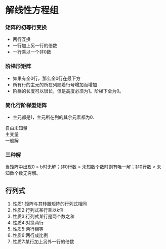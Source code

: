 # 解线性方程组


### 矩阵的初等行变换
- 两行互换
- 一行加上另一行的倍数
- 一行乘以一个非0数


### 阶梯形矩阵  
  - 如果有全0行，那么全0行在最下方
  - 所有行的主元的所在列随着行号增加而增加
  - 阶梯的长度可以很长，但是高度必须为1。阶梯下全为0。
### 简化行阶梯型矩阵  
  - 主元都是1，主元所在列的其余元素都为0.

自由未知量  
主变量  
一般解  

### 三种解
当矩阵中出现0 = b时无解；非0行数 = 未知数个数时则有唯一解；非0行数 < 未知数个数无穷解。

## 行列式

1. 性质1:矩阵与其转置矩阵的行列式相同
2. 性质2:行列式某行乘以k倍
3. 性质3:行列式某行是两个数之和
4. 性质4:对换两行 
5. 性质5:两行相等
6. 性质6:两行成比例
7. 性质7:某行加上另外一行的倍数

